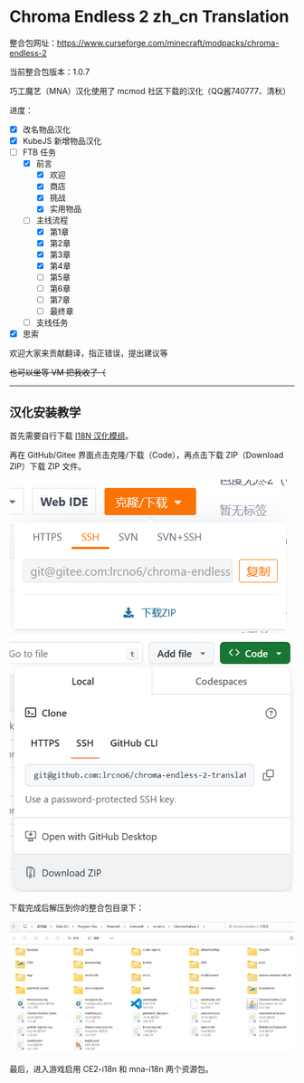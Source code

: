 # Chroma Endless 2 zh_cn Translation

整合包网址：https://www.curseforge.com/minecraft/modpacks/chroma-endless-2

当前整合包版本：1.0.7

巧工魔艺（MNA）汉化使用了 mcmod 社区下载的汉化（QQ酱740777、清秋）

进度：

- [x] 改名物品汉化
- [x] KubeJS 新增物品汉化
- [ ] FTB 任务
	- [x] 前言
		- [x] 欢迎
		- [x] 商店
		- [x] 挑战
		- [x] 实用物品
	- [ ] 主线流程
		- [x] 第1章
		- [x] 第2章
		- [x] 第3章
		- [x] 第4章
		- [ ] 第5章
		- [ ] 第6章
		- [ ] 第7章
		- [ ] 最终章
	- [ ] 支线任务
- [x] 思索

欢迎大家来贡献翻译，指正错误，提出建议等

~~也可以坐等 VM 把我收了（~~

---

## 汉化安装教学

首先需要自行下载 [I18N 汉化模组](https://www.modrinth.com/mod/i18nupdatemod/versions)。

再在 GitHub/Gitee 界面点击克隆/下载（Code），再点击下载 ZIP（Download ZIP）下载 ZIP 文件。

![Gitee下载](gitee-download.png)
![GitHub下载](github-download.png)

下载完成后解压到你的整合包目录下：

![整合包目录](modpack-folder.png)

最后，进入游戏启用 CE2-i18n 和 mna-i18n 两个资源包。
